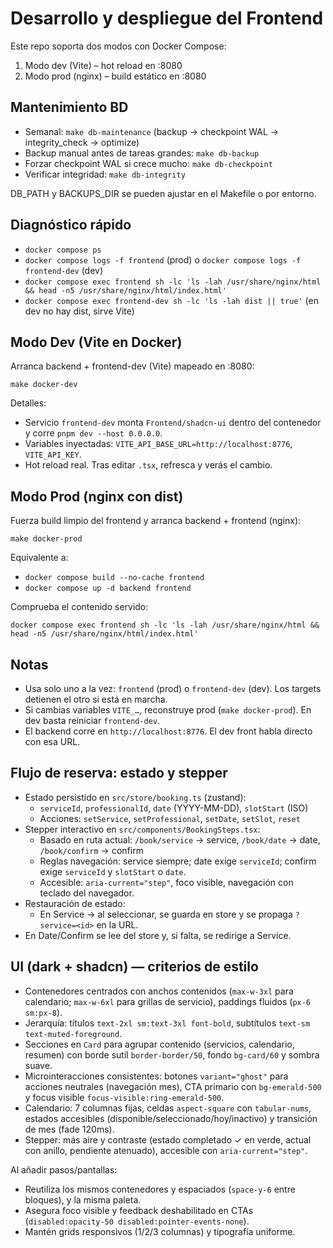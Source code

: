 # Desarrollo y despliegue del Frontend

Este repo soporta dos modos con Docker Compose:

1) Modo dev (Vite) – hot reload en :8080
2) Modo prod (nginx) – build estático en :8080

## Mantenimiento BD

- Semanal: `make db-maintenance` (backup → checkpoint WAL → integrity_check → optimize)
- Backup manual antes de tareas grandes: `make db-backup`
- Forzar checkpoint WAL si crece mucho: `make db-checkpoint`
- Verificar integridad: `make db-integrity`

DB_PATH y BACKUPS_DIR se pueden ajustar en el Makefile o por entorno.

## Diagnóstico rápido

- `docker compose ps`
- `docker compose logs -f frontend` (prod) o `docker compose logs -f frontend-dev` (dev)
- `docker compose exec frontend sh -lc 'ls -lah /usr/share/nginx/html && head -n5 /usr/share/nginx/html/index.html'`
- `docker compose exec frontend-dev sh -lc 'ls -lah dist || true'` (en dev no hay dist, sirve Vite)

## Modo Dev (Vite en Docker)

Arranca backend + frontend-dev (Vite) mapeado en :8080:

```
make docker-dev
```

Detalles:
- Servicio `frontend-dev` monta `Frontend/shadcn-ui` dentro del contenedor y corre `pnpm dev --host 0.0.0.0`.
- Variables inyectadas: `VITE_API_BASE_URL=http://localhost:8776`, `VITE_API_KEY`.
- Hot reload real. Tras editar `.tsx`, refresca y verás el cambio.

## Modo Prod (nginx con dist)

Fuerza build limpio del frontend y arranca backend + frontend (nginx):

```
make docker-prod
```

Equivalente a:
- `docker compose build --no-cache frontend`
- `docker compose up -d backend frontend`

Comprueba el contenido servido:

```
docker compose exec frontend sh -lc 'ls -lah /usr/share/nginx/html && head -n5 /usr/share/nginx/html/index.html'
```

## Notas

- Usa solo uno a la vez: `frontend` (prod) o `frontend-dev` (dev). Los targets detienen el otro si está en marcha.
- Si cambias variables `VITE_…`, reconstruye prod (`make docker-prod`). En dev basta reiniciar `frontend-dev`.
- El backend corre en `http://localhost:8776`. El dev front habla directo con esa URL.

## Flujo de reserva: estado y stepper

- Estado persistido en `src/store/booking.ts` (zustand):
  - `serviceId`, `professionalId`, `date` (YYYY-MM-DD), `slotStart` (ISO)
  - Acciones: `setService`, `setProfessional`, `setDate`, `setSlot`, `reset`
- Stepper interactivo en `src/components/BookingSteps.tsx`:
  - Basado en ruta actual: `/book/service` → service, `/book/date` → date, `/book/confirm` → confirm
  - Reglas navegación: service siempre; date exige `serviceId`; confirm exige `serviceId` y `slotStart` o `date`.
  - Accesible: `aria-current="step"`, foco visible, navegación con teclado del navegador.
- Restauración de estado:
  - En Service → al seleccionar, se guarda en store y se propaga `?service=<id>` en la URL.
- En Date/Confirm se lee del store y, si falta, se redirige a Service.

## UI (dark + shadcn) — criterios de estilo

- Contenedores centrados con anchos contenidos (`max-w-3xl` para calendario; `max-w-6xl` para grillas de servicio), paddings fluidos (`px-6 sm:px-8`).
- Jerarquía: títulos `text-2xl sm:text-3xl font-bold`, subtítulos `text-sm text-muted-foreground`.
- Secciones en `Card` para agrupar contenido (servicios, calendario, resumen) con borde sutil `border-border/50`, fondo `bg-card/60` y sombra suave.
- Microinteracciones consistentes: botones `variant="ghost"` para acciones neutrales (navegación mes), CTA primario con `bg-emerald-500` y focus visible `focus-visible:ring-emerald-500`.
- Calendario: 7 columnas fijas, celdas `aspect-square` con `tabular-nums`, estados accesibles (disponible/seleccionado/hoy/inactivo) y transición de mes (fade 120ms).
- Stepper: más aire y contraste (estado completado ✓ en verde, actual con anillo, pendiente atenuado), accesible con `aria-current="step"`.

Al añadir pasos/pantallas:
- Reutiliza los mismos contenedores y espaciados (`space-y-6` entre bloques), y la misma paleta.
- Asegura foco visible y feedback deshabilitado en CTAs (`disabled:opacity-50 disabled:pointer-events-none`).
- Mantén grids responsivos (1/2/3 columnas) y tipografía uniforme.
